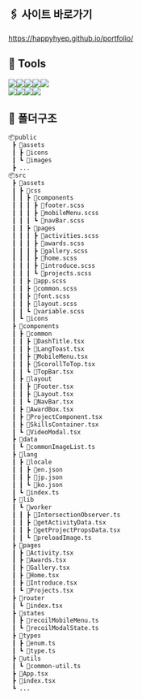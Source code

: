 ## 🖇️ 사이트 바로가기
https://happyhyep.github.io/portfolio/

## 🔨 Tools
<div style="display:flex">
<img src="https://img.shields.io/badge/TypeScript-3178C6?style=for-the-badge&logo=TypeScript&logoColor=white"/>
<img src="https://img.shields.io/badge/React-61DAFB?style=for-the-badge&logo=React&logoColor=black"/>
<img src="https://img.shields.io/badge/Recoil-3578E5?style=for-the-badge&logo=Recoil&logoColor=white"/>
<img src="https://img.shields.io/badge/i18Next-26A69A?style=for-the-badge&logo=i18next&logoColor=white"/>
<img src="https://img.shields.io/badge/Sass-CC6699?style=for-the-badge&logo=Sass&logoColor=white"/>
</div>
<div style="display:flex">
<img src="https://img.shields.io/badge/prettier-F7B93E?style=for-the-badge&logo=prettier&logoColor=white">
<img src="https://img.shields.io/badge/eslint-4B32C3?style=for-the-badge&logo=eslint&logoColor=white">
<img src="https://img.shields.io/badge/Asana-F06A6A?style=for-the-badge&logo=Asana&logoColor=white"/>
<img src="https://img.shields.io/badge/figma-F24E1E?style=for-the-badge&logo=figma&logoColor=white"/>
</div>



## 📁 폴더구조

```bash
📦public
 ┣ 📂assets
 ┃ ┣ 📂icons
 ┃ ┗ 📂images
 ┣ ...
📦src
 ┣ 📂assets
 ┃ ┣ 📂css
 ┃ ┃ ┣ 📂components
 ┃ ┃ ┃ ┣ 📜footer.scss
 ┃ ┃ ┃ ┣ 📜mobileMenu.scss
 ┃ ┃ ┃ ┗ 📜navBar.scss
 ┃ ┃ ┣ 📂pages
 ┃ ┃ ┃ ┣ 📜activities.scss
 ┃ ┃ ┃ ┣ 📜awards.scss
 ┃ ┃ ┃ ┣ 📜gallery.scss
 ┃ ┃ ┃ ┣ 📜home.scss
 ┃ ┃ ┃ ┣ 📜introduce.scss
 ┃ ┃ ┃ ┗ 📜projects.scss
 ┃ ┃ ┣ 📜app.scss
 ┃ ┃ ┣ 📜common.scss
 ┃ ┃ ┣ 📜font.scss
 ┃ ┃ ┣ 📜layout.scss
 ┃ ┃ ┗ 📜variable.scss
 ┃ ┗ 📁icons
 ┣ 📂components
 ┃ ┣ 📂common
 ┃ ┃ ┣ 📜DashTitle.tsx
 ┃ ┃ ┣ 📜LangToast.tsx
 ┃ ┃ ┣ 📜MobileMenu.tsx
 ┃ ┃ ┣ 📜ScorollToTop.tsx
 ┃ ┃ ┗ 📜TopBar.tsx
 ┃ ┣ 📂layout
 ┃ ┃ ┣ 📜Footer.tsx
 ┃ ┃ ┣ 📜Layout.tsx
 ┃ ┃ ┗ 📜NavBar.tsx
 ┃ ┣ 📜AwardBox.tsx
 ┃ ┣ 📜ProjectComponent.tsx
 ┃ ┣ 📜SkillsContainer.tsx
 ┃ ┗ 📜VideoModal.tsx
 ┣ 📂data
 ┃ ┗ 📜commonImageList.ts
 ┣ 📂lang
 ┃ ┣ 📂locale
 ┃ ┃ ┣ 📜en.json
 ┃ ┃ ┣ 📜jp.json
 ┃ ┃ ┗ 📜ko.json
 ┃ ┗ 📜index.ts
 ┣ 📂lib
 ┃ ┗ 📂worker
 ┃ ┃ ┣ 📜IntersectionObserver.ts
 ┃ ┃ ┣ 📜getActivityData.tsx
 ┃ ┃ ┣ 📜getProjectPropsData.tsx
 ┃ ┃ ┗ 📜preloadImage.ts
 ┣ 📂pages
 ┃ ┣ 📜Activity.tsx
 ┃ ┣ 📜Awards.tsx
 ┃ ┣ 📜Gallery.tsx
 ┃ ┣ 📜Home.tsx
 ┃ ┣ 📜Introduce.tsx
 ┃ ┗ 📜Projects.tsx
 ┣ 📂router
 ┃ ┗ 📜index.tsx
 ┣ 📂states
 ┃ ┣ 📜recoilMobileMenu.ts
 ┃ ┗ 📜recoilModalState.ts
 ┣ 📂types
 ┃ ┣ 📜enum.ts
 ┃ ┗ 📜type.ts
 ┣ 📂utils
 ┃ ┗ 📜common-util.ts
 ┣ 📜App.tsx
 ┣ 📜index.tsx
 ┗ ...

```


